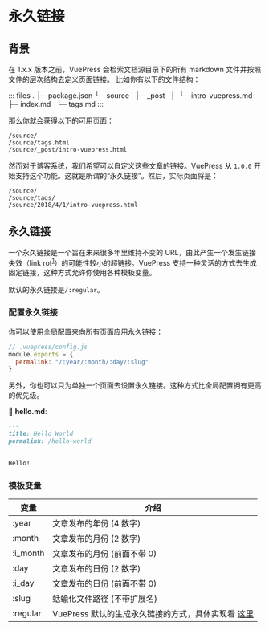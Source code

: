# 永久链接

## 背景

在 1.x.x 版本之前，VuePress 会检索文档源目录下的所有 markdown 文件并按照文件的层次结构去定义页面链接。
比如你有以下的文件结构：

::: files
.
├─ package.json
└─ source
&nbsp;  ├─ _post
&nbsp;  │  └─ intro-vuepress.md
&nbsp;  ├─ index.md
&nbsp;  └─ tags.md
:::

那么你就会获得以下的可用页面：

```
/source/
/source/tags.html
/source/_post/intro-vuepress.html
```

然而对于博客系统，我们希望可以自定义这些文章的链接。VuePress 从 `1.0.0` 开始支持这个功能。这就是所谓的“永久链接”。然后，实际页面将是：

```
/source/
/source/tags/
/source/2018/4/1/intro-vuepress.html
```

## 永久链接

一个永久链接是一个旨在未来很多年里维持不变的 URL，由此产生一个发生链接失效（link rot<sup>[1][1]</sup>）的可能性较小的超链接。VuePress 支持一种灵活的方式去生成固定链接，这种方式允许你使用各种模板变量。

默认的永久链接是`/:regular`。

### 配置永久链接

你可以使用全局配置来向所有页面应用永久链接：

```js
// .vuepress/config.js
module.exports = {
  permalink: "/:year/:month/:day/:slug"
}
```

另外，你也可以只为单独一个页面去设置永久链接。这种方式比全局配置拥有更高的优先级。

📝 **hello.md**:

```markdown
---
title: Hello World
permalink: /hello-world
---

Hello!
```

### 模板变量

| 变量 | 介绍 |
| --- | --- |
|:year|文章发布的年份 (4 数字)|
|:month|文章发布的月份 (2 数字)|
|:i_month|文章发布的月份 (前面不带 0)|
|:day| 文章发布的日份 (2 数字)|
|:i_day|文章发布的日份 (前面不带 0)|
|:slug| 蛞蝓化文件路径 (不带扩展名)|
|:regular|VuePress 默认的生成永久链接的方式，具体实现看 [这里][2]

[1]:https://en.wikipedia.org/wiki/Link_rot
[2]:https://github.com/vuejs/vuepress/blob/master/packages/%40vuepress/shared-utils/src/fileToPath.ts
